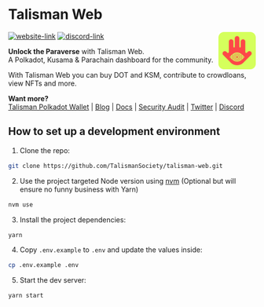 # Talisman Web

<img src="public/talisman.svg" alt="Talisman" width="15%" align="right" />

[![website-link](https://img.shields.io/website?label=app.talisman.xyz&style=flat-square&up_message=online&url=https%3A%2F%2Fapp.talisman.xyz)](https://app.talisman.xyz)
[![discord-link](https://img.shields.io/discord/858891448271634473?logo=discord&logoColor=white&style=flat-square)](https://discord.gg/talisman)

**Unlock the Paraverse** with Talisman Web.  
A Polkadot, Kusama & Parachain dashboard for the community.

With Talisman Web you can buy DOT and KSM, contribute to crowdloans, view NFTs and more.

**Want more?**  
[Talisman Polkadot Wallet](https://talisman.xyz) | [Blog](https://talisman.xyz/blog) | [Docs](https://docs.talisman.xyz) | [Security Audit](https://talisman.xyz/static/media/talisman-security-audit.1d41357e3e47abcda755.pdf) | [Twitter](https://twitter.com/wearetalisman) | [Discord](https://discord.gg/talisman)

## How to set up a development environment

1. Clone the repo:

```sh
git clone https://github.com/TalismanSociety/talisman-web.git
```

2. Use the project targeted Node version using [nvm](https://github.com/nvm-sh/nvm) (Optional but will ensure no funny business with Yarn)

```sh
nvm use
```

3. Install the project dependencies:

```sh
yarn
```

4. Copy `.env.example` to `.env` and update the values inside:

```sh
cp .env.example .env
```

5. Start the dev server:

```sh
yarn start
```

